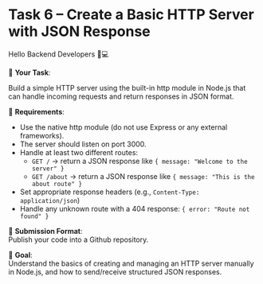 # Task 6 – Create a Basic HTTP Server with JSON Response

Hello Backend Developers 👋💻

📌 **Your Task**:

Build a simple HTTP server using the built-in http module in Node.js that can handle incoming requests and return responses in JSON format.

📎 **Requirements**:

- Use the native http module (do not use Express or any external frameworks).
- The server should listen on port 3000.
- Handle at least two different routes:
  - `GET /` → return a JSON response like `{ message: "Welcome to the server" }`
  - `GET /about` → return a JSON response like `{ message: "This is the about route" }`
- Set appropriate response headers (e.g., `Content-Type: application/json`)
- Handle any unknown route with a 404 response: `{ error: "Route not found" }`

📄 **Submission Format**:  
  Publish your code into a Github repository.  

🎯 **Goal**:  
Understand the basics of creating and managing an HTTP server manually in Node.js, and how to send/receive structured JSON responses.
